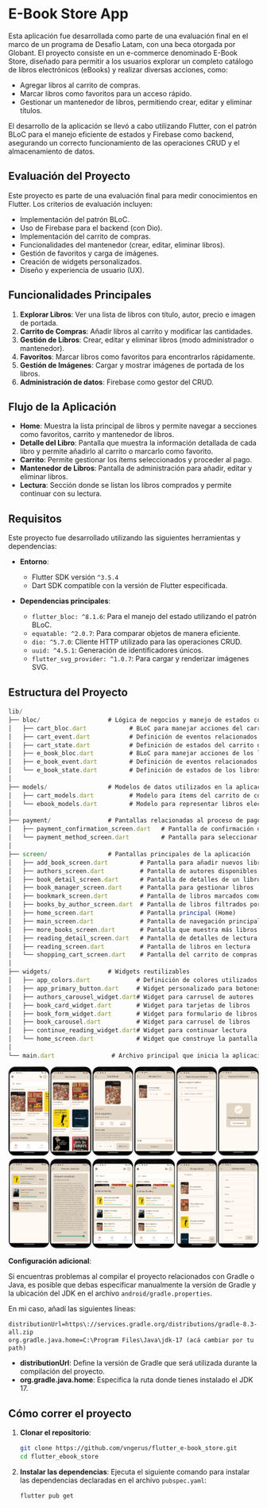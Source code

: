 # E-Book Store App

Esta aplicación fue desarrollada como parte de una evaluación final en el marco de un programa de Desafío Latam, con una beca otorgada por Globant. El proyecto consiste en un e-commerce denominado E-Book Store, diseñado para permitir a los usuarios explorar un completo catálogo de libros electrónicos (eBooks) y realizar diversas acciones, como:

- Agregar libros al carrito de compras.
- Marcar libros como favoritos para un acceso rápido.
- Gestionar un mantenedor de libros, permitiendo crear, editar y eliminar títulos.

El desarrollo de la aplicación se llevó a cabo utilizando Flutter, con el patrón BLoC para el manejo eficiente de estados y Firebase como backend, asegurando un correcto funcionamiento de las operaciones CRUD y el almacenamiento de datos.

## Evaluación del Proyecto

Este proyecto es parte de una evaluación final para medir conocimientos en Flutter. Los criterios de evaluación incluyen:

- Implementación del patrón BLoC.
- Uso de Firebase para el backend (con Dio).
- Implementación del carrito de compras.
- Funcionalidades del mantenedor (crear, editar, eliminar libros).
- Gestión de favoritos y carga de imágenes.
- Creación de widgets personalizados.
- Diseño y experiencia de usuario (UX).

## Funcionalidades Principales

1. **Explorar Libros**: Ver una lista de libros con título, autor, precio e imagen de portada.
2. **Carrito de Compras**: Añadir libros al carrito y modificar las cantidades.
3. **Gestión de Libros**: Crear, editar y eliminar libros (modo administrador o mantenedor).
4. **Favoritos**: Marcar libros como favoritos para encontrarlos rápidamente.
5. **Gestión de Imágenes**: Cargar y mostrar imágenes de portada de los libros.
6. **Administración de datos**: Firebase como gestor del CRUD.

## Flujo de la Aplicación

- **Home**: Muestra la lista principal de libros y permite navegar a secciones como favoritos, carrito y mantenedor de libros.
- **Detalle del Libro**: Pantalla que muestra la información detallada de cada libro y permite añadirlo al carrito o marcarlo como favorito.
- **Carrito**: Permite gestionar los ítems seleccionados y proceder al pago.
- **Mantenedor de Libros**: Pantalla de administración para añadir, editar y eliminar libros.
- **Lectura**: Sección donde se listan los libros comprados y permite continuar con su lectura.

## Requisitos

Este proyecto fue desarrollado utilizando las siguientes herramientas y dependencias:

- **Entorno**:

  - Flutter SDK versión `^3.5.4`
  - Dart SDK compatible con la versión de Flutter especificada.

- **Dependencias principales**:
  - `flutter_bloc: ^8.1.6`: Para el manejo del estado utilizando el patrón BLoC.
  - `equatable: ^2.0.7`: Para comparar objetos de manera eficiente.
  - `dio: ^5.7.0`: Cliente HTTP utilizado para las operaciones CRUD.
  - `uuid: ^4.5.1`: Generación de identificadores únicos.
  - `flutter_svg_provider: ^1.0.7`: Para cargar y renderizar imágenes SVG.

## Estructura del Proyecto

```js
lib/
├── bloc/                   # Lógica de negocios y manejo de estados con BLoC
│   ├── cart_bloc.dart            # BLoC para manejar acciones del carrito de compras
│   ├── cart_event.dart           # Definición de eventos relacionados al carrito de compras
│   ├── cart_state.dart           # Definición de estados del carrito de compras
│   ├── e_book_bloc.dart          # BLoC para manejar acciones de los libros
│   ├── e_book_event.dart         # Definición de eventos relacionados a los libros
│   └── e_book_state.dart         # Definición de estados de los libros
│
├── models/                 # Modelos de datos utilizados en la aplicación
│   ├── cart_models.dart          # Modelo para ítems del carrito de compras
│   └── ebook_models.dart         # Modelo para representar libros electrónicos
│
├── payment/                # Pantallas relacionadas al proceso de pago
│   ├── payment_confirmation_screen.dart   # Pantalla de confirmación de pago
│   └── payment_method_screen.dart         # Pantalla para seleccionar método de pago
│
├── screen/                 # Pantallas principales de la aplicación
│   ├── add_book_screen.dart         # Pantalla para añadir nuevos libros
│   ├── authors_screen.dart          # Pantalla de autores disponibles
│   ├── book_detail_screen.dart      # Pantalla de detalles de un libro
│   ├── book_manager_screen.dart     # Pantalla para gestionar libros
│   ├── bookmark_screen.dart         # Pantalla de libros marcados como favoritos
│   ├── books_by_author_screen.dart  # Pantalla de libros filtrados por autor
│   ├── home_screen.dart             # Pantalla principal (Home)
│   ├── main_screen.dart             # Pantalla de navegación principal
│   ├── more_books_screen.dart       # Pantalla que muestra más libros
│   ├── reading_detail_screen.dart   # Pantalla de detalles de lectura
│   ├── reading_screen.dart          # Pantalla de libros en lectura
│   └── shopping_cart_screen.dart    # Pantalla del carrito de compras
│
├── widgets/                # Widgets reutilizables
│   ├── app_colors.dart             # Definición de colores utilizados
│   ├── app_primary_button.dart     # Widget personalizado para botones principales
│   ├── authors_carousel_widget.dart# Widget para carrusel de autores
│   ├── book_card_widget.dart       # Widget para tarjetas de libros
│   ├── book_form_widget.dart       # Widget para formulario de libros
│   ├── book_carousel.dart          # Widget para carrusel de libros
│   ├── continue_reading_widget.dart# Widget para continuar lectura
│   └── home_screen.dart            # Widget que construye la pantalla de inicio
│
└── main.dart                # Archivo principal que inicia la aplicación

```

![Vista Original](assets/docs/doc.png)

**Configuración adicional**:

Si encuentras problemas al compilar el proyecto relacionados con Gradle o Java, es posible que debas especificar manualmente la versión de Gradle y la ubicación del JDK en el archivo `android/gradle.properties`.

En mi caso, añadí las siguientes líneas:

```properties
distributionUrl=https\://services.gradle.org/distributions/gradle-8.3-all.zip
org.gradle.java.home=C:\Program Files\Java\jdk-17 (acá cambiar por tu path)
```

- **distributionUrl**: Define la versión de Gradle que será utilizada durante la compilación del proyecto.
- **org.gradle.java.home**: Especifica la ruta donde tienes instalado el JDK 17.

## Cómo correr el proyecto

1. **Clonar el repositorio**:

   ```bash
   git clone https://github.com/vngerus/flutter_e-book_store.git
   cd flutter_ebook_store
   ```

2. **Instalar las dependencias**:
   Ejecuta el siguiente comando para instalar las dependencias declaradas en el archivo `pubspec.yaml`:
   ```bash
   flutter pub get
   ```
